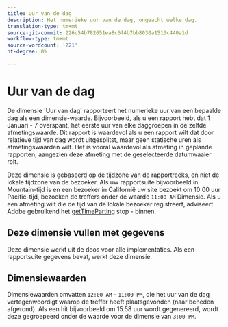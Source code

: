 ```yaml
---
title: Uur van de dag
description: Het numerieke uur van de dag, ongeacht welke dag.
translation-type: tm+mt
source-git-commit: 226c54b782651ea8c6f4b7bb8030a1513c440a1d
workflow-type: tm+mt
source-wordcount: '221'
ht-degree: 0%

---
```



# Uur van de dag

De dimensie &#39;Uur van dag&#39; rapporteert het numerieke uur van een bepaalde dag als een dimensie-waarde. Bijvoorbeeld, als u een rapport hebt dat 1 Januari - 7 overspant, het eerste uur van elke daggroepen in de zelfde afmetingswaarde. Dit rapport is waardevol als u een rapport wilt dat door relatieve tijd van dag wordt uitgesplitst, maar geen statische uren als afmetingswaarden wilt. Het is vooral waardevol als afmeting in geplande rapporten, aangezien deze afmeting met de geselecteerde datumwaaier rolt.

Deze dimensie is gebaseerd op de tijdzone van de rapportreeks, en niet de lokale tijdzone van de bezoeker. Als uw rapportsuite bijvoorbeeld in Mountain-tijd is en een bezoeker in Californië uw site bezoekt om 10:00 uur Pacific-tijd, bezoeken de treffers onder de waarde `11:00 AM` Dimensie. Als u een afmeting wilt die de tijd van de lokale bezoeker registreert, adviseert Adobe gebruikend het [getTimeParting](/help/implement/vars/plugins/gettimeparting.md) stop - binnen.

## Deze dimensie vullen met gegevens

Deze dimensie werkt uit de doos voor alle implementaties. Als een rapportsuite gegevens bevat, werkt deze dimensie.

## Dimensiewaarden

Dimensiewaarden omvatten `12:00 AM` - `11:00 PM`, die het uur van de dag vertegenwoordigt waarop de treffer heeft plaatsgevonden (naar beneden afgerond). Als een hit bijvoorbeeld om 15.58 uur wordt gegenereerd, wordt deze gegroepeerd onder de waarde voor de dimensie van `3:00 PM`.
